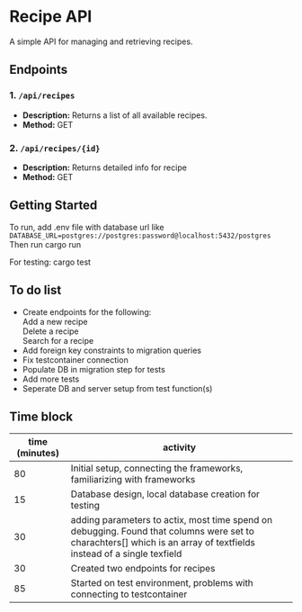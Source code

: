 # Recipe API

A simple API for managing and retrieving recipes.

## Endpoints

### 1. `/api/recipes`
- **Description:** Returns a list of all available recipes.
- **Method:** GET

### 2. `/api/recipes/{id}`
- **Description:** Returns detailed info for recipe
- **Method:** GET

## Getting Started

To run, add .env file with database url like 	`DATABASE_URL=postgres://postgres:password@localhost:5432/postgres`
<br>
Then run cargo run 


For testing:
cargo test 

## To do list
- Create endpoints for the following: <br>
Add a new recipe  <br>
Delete a recipe  <br>
Search for a recipe 
- Add foreign key constraints to migration queries
- Fix testcontainer connection
- Populate DB in migration step for tests
- Add more tests
- Seperate DB and server setup from test function(s)

## Time block
| time (minutes)  | activity  |
|---|---|
|  80 | Initial setup, connecting the frameworks, familiarizing with frameworks  |  
|  15  | Database design, local database creation for testing |   
| 30 | adding parameters to actix, most time spend on debugging. Found that columns were set to charachters[] which is an array of textfields instead of a single texfield  
| 30 | Created two endpoints for recipes
|85| Started on test environment, problems with connecting to testcontainer